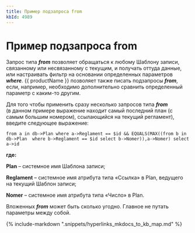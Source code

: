 ```yaml
---
title: Пример подзапроса from
kbId: 4989
---
```


# Пример подзапроса from

Запрос типа ***from*** позволяет обращаться к любому Шаблону записи, связанному или несвязанному с текущим, и получать оттуда данные, или настраивать фильтр на основании определенных параметров ***where***. {{ productName }} позволяет также писать подзапросы ***from***, если, например, необходимо дополнительно сравнить определенный параметр с каким-то другим.

Для того чтобы применить сразу несколько запросов типа ***from*** (в данном примере выражение находит самый последний план (с самым большим номером), ссылающийся на текущий регламент), введите следующее выражение:

```
from a in db->Plan where a->Reglament == $id && EQUALS(MAX((from b in db->Plan  where b->Reglament == $id select b->Nomer)),a->Nomer) select a->id
```

**где:**

**Plan** – системное имя Шаблона записи;

**Reglament** – системное имя атрибута типа «Ссылка» в Plan, ведущего на текущий Шаблон записи;

**Nomer** – системное имя атрибута типа «Число» в Plan.

Вложенных ***from*** может быть сколько угодно. Главное не путать параметры между собой.

{% include-markdown ".snippets/hyperlinks_mkdocs_to_kb_map.md" %}
